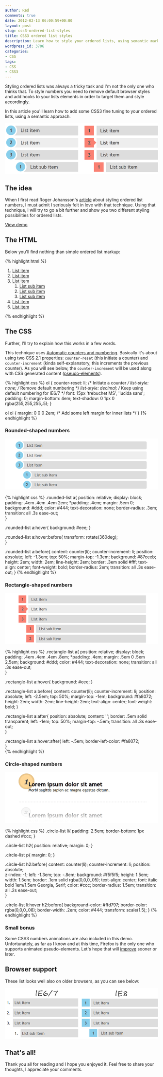 ```yaml
---
author: Red
comments: true
date: 2012-02-13 06:00:59+00:00
layout: post
slug: css3-ordered-list-styles
title: CSS3 ordered list styles
description: Learn how to style your ordered lists, using semantic markup and CSS3 fine tuning.
wordpress_id: 3706
categories:
- CSS
tags:
- CSS
- CSS3
---
```


Styling ordered lists was always a tricky task and I'm not the only one who thinks that. To style numbers you need to remove default browser styles and add hooks to your lists elements in order to target them and style accordingly.

In this article you'll learn how to add some CSS3 fine tuning to your ordered lists, using a semantic approach.

![CSS3 ordered list styles](/wp-content/uploads/2012/02/css3-ordered-list-styles.png)

<!-- more -->

## The idea

When I first read Roger Johansson's [article](http://www.456bereastreet.com/archive/201105/styling_ordered_list_numbers/) about styling ordered list numbers, I must admit I seriously felt in love with that technique. Using that technique, I will try to go a bit further and show you two different styling possibilities for ordered lists.

[View demo](/wp-content/uploads/2012/02/css3-ordered-list-styles-demo.html)

## The HTML

Below you'll find nothing than simple ordered list markup:
    
{% highlight html %}
<ol class="rounded-list">
    <li><a href="">List item</a></li>
    <li><a href="">List item</a></li>
    <li><a href="">List item</a>
        <ol>
            <li><a href="">List sub item</a></li>
            <li><a href="">List sub item</a></li>
            <li><a href="">List sub item</a></li>
        </ol>
    </li>
    <li><a href="">List item</a></li>
    <li><a href="">List item</a></li>                       
</ol>
{% endhighlight %}

## The CSS

Further, I'll try to explain how this works in a few words.

This technique uses [Automatic counters and numbering](http://www.w3.org/TR/CSS21/generate.html#counters). Basically it's about using two CSS 2.1 properties: `counter-reset` (this initiate a counter) and `counter-increment` (kinda self-explanatory, this increments the previous counter). As you will see below, the `counter-increment` will be used along with CSS generated content ([pseudo-elements](http://www.red-team-design.com/before-after-pseudo-elements)).

{% highlight css %}
ol {
    counter-reset: li; /* Initiate a counter */
    list-style: none; /* Remove default numbering */
    *list-style: decimal; /* Keep using default numbering for IE6/7 */
    font: 15px 'trebuchet MS', 'lucida sans';
    padding: 0;
    margin-bottom: 4em;
    text-shadow: 0 1px 0 rgba(255,255,255,.5);
}

ol ol {
    margin: 0 0 0 2em; /* Add some left margin for inner lists */
}
{% endhighlight %}
    

### Rounded-shaped numbers

![Round-shaped numbers](/wp-content/uploads/2012/02/css3-ordered-list-rounded.png)

{% highlight css %}
.rounded-list a{
    position: relative;
    display: block;
    padding: .4em .4em .4em 2em;
    *padding: .4em;
    margin: .5em 0;
    background: #ddd;
    color: #444;
    text-decoration: none;
    border-radius: .3em;
    transition: all .3s ease-out;   
}

.rounded-list a:hover{
    background: #eee;
}

.rounded-list a:hover:before{
    transform: rotate(360deg);  
}

.rounded-list a:before{
    content: counter(li);
    counter-increment: li;
    position: absolute; 
    left: -1.3em;
    top: 50%;
    margin-top: -1.3em;
    background: #87ceeb;
    height: 2em;
    width: 2em;
    line-height: 2em;
    border: .3em solid #fff;
    text-align: center;
    font-weight: bold;
    border-radius: 2em;
    transition: all .3s ease-out;
}
{% endhighlight %}

### Rectangle-shaped numbers



![Rectangle-shaped numbers](/wp-content/uploads/2012/02/css3-ordered-list-rectangle.png)

{% highlight css %}
.rectangle-list a{
    position: relative;
    display: block;
    padding: .4em .4em .4em .8em;
    *padding: .4em;
    margin: .5em 0 .5em 2.5em;
    background: #ddd;
    color: #444;
    text-decoration: none;
    transition: all .3s ease-out;   
}

.rectangle-list a:hover{
    background: #eee;
}   

.rectangle-list a:before{
    content: counter(li);
    counter-increment: li;
    position: absolute; 
    left: -2.5em;
    top: 50%;
    margin-top: -1em;
    background: #fa8072;
    height: 2em;
    width: 2em;
    line-height: 2em;
    text-align: center;
    font-weight: bold;
}

.rectangle-list a:after{
    position: absolute; 
    content: '';
    border: .5em solid transparent;
    left: -1em;
    top: 50%;
    margin-top: -.5em;
    transition: all .3s ease-out;               
}

.rectangle-list a:hover:after{
    left: -.5em;
    border-left-color: #fa8072;             
}   
{% endhighlight %}

### Circle-shaped numbers

![Circle-shaped numbers](/wp-content/uploads/2012/02/css3-ordered-list-circle.png)

{% highlight css %}
.circle-list li{
    padding: 2.5em;
    border-bottom: 1px dashed #ccc;
}

.circle-list h2{
    position: relative;
    margin: 0;
}

.circle-list p{
    margin: 0;
}

.circle-list h2:before{
    content: counter(li);
    counter-increment: li;
    position: absolute;    
    z-index: -1;
    left: -1.3em;
    top: -.8em;
    background: #f5f5f5;
    height: 1.5em;
    width: 1.5em;
    border: .1em solid rgba(0,0,0,.05);
    text-align: center;
    font: italic bold 1em/1.5em Georgia, Serif;
    color: #ccc;
    border-radius: 1.5em;
    transition: all .2s ease-out;    
}

.circle-list li:hover h2:before{
    background-color: #ffd797;
    border-color: rgba(0,0,0,.08);
    border-width: .2em;
    color: #444;
    transform: scale(1.5);
}
{% endhighlight %}

### Small bonus

Some CSS3 numbers animations are also included in this demo. Unfortunately, as far as I know and at this time, Firefox is the only one who supports animated pseudo-elements. Let's hope that will [improve](http://code.google.com/p/chromium/issues/detail?id=54699) sooner or later.

## Browser support

These list looks well also on older browsers, as you can see below:

![Browser support](/wp-content/uploads/2012/02/css3-ordered-list-browser-support.png)

## That's all!

Thank you all for reading and I hope you enjoyed it. Feel free to share your thoughts, I appreciate your comments.